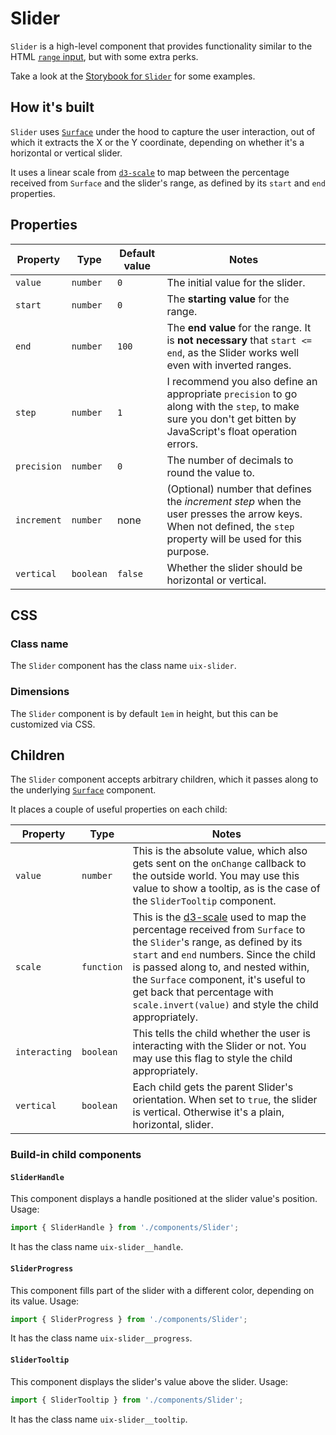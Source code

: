 # Slider

`Slider` is a high-level component that provides functionality similar to the HTML [`range` input](https://developer.mozilla.org/en-US/docs/Web/HTML/Element/input/range), but with some extra perks.

Take a look at the [Storybook for `Slider`](https://danburzo.github.io/uiuiui/storybook-static/?selectedKind=Slider) for some examples.

## How it's built

`Slider` uses [`Surface`](../Surface/README.md) under the hood to capture the user interaction, out of which it extracts the X or the Y coordinate, depending on whether it's a horizontal or vertical slider.

It uses a linear scale from [`d3-scale`](https://github.com/d3/d3-scale) to map between the percentage received from `Surface` and the slider's range, as defined by its `start` and `end` properties.

## Properties

Property | Type | Default value | Notes
-------- | ---- | ------------- | -----
`value` | `number` | `0` | The initial value for the slider.
`start` | `number` | `0` | The __starting value__ for the range.
`end` | `number` | `100` | The __end value__ for the range. It is __not necessary__ that `start <= end`, as the Slider works well even with inverted ranges.
`step` | `number` | `1` | I recommend you also define an appropriate `precision` to go along with the `step`, to make sure you don't get bitten by JavaScript's float operation errors.
`precision` | `number` | `0` | The number of decimals to round the value to.
`increment` | `number` | none | (Optional) number that defines the _increment step_ when the user presses the arrow keys. When not defined, the `step` property will be used for this purpose.
`vertical` | `boolean` | `false` | Whether the slider should be horizontal or vertical.

## CSS

### Class name

The `Slider` component has the class name `uix-slider`. 

### Dimensions

The `Slider` component is by default `1em` in height, but this can be customized via CSS.

## Children

The `Slider` component accepts arbitrary children, which it passes along to the underlying [`Surface`](../Surface/README.md) component.

It places a couple of useful properties on each child:

Property | Type | Notes
-------- | ---- | -----
`value` | `number` | This is the absolute value, which also gets sent on the `onChange` callback to the outside world. You may use this value to show a tooltip, as is the case of the `SliderTooltip` component.
`scale` | `function` | This is the [d3-scale](https://github.com/d3/d3-scale) used to map the percentage received from `Surface` to the `Slider`'s range, as defined by its `start` and `end` numbers. Since the child is passed along to, and nested within, the `Surface` component, it's useful to get back that percentage with `scale.invert(value)` and style the child appropriately.
`interacting` | `boolean` | This tells the child whether the user is interacting with the Slider or not. You may use this flag to style the child appropriately.
`vertical` | `boolean` | Each child gets the parent Slider's orientation. When set to `true`, the slider is vertical. Otherwise it's a plain, horizontal, slider.

### Build-in child components

#### `SliderHandle`

This component displays a handle positioned at the slider value's position. Usage:


```js
import { SliderHandle } from './components/Slider';
```

It has the class name `uix-slider__handle`.

#### `SliderProgress`

This component fills part of the slider with a different color, depending on its value. Usage:


```js
import { SliderProgress } from './components/Slider';
```

It has the class name `uix-slider__progress`.

#### `SliderTooltip`

This component displays the slider's value above the slider. Usage:


```js
import { SliderTooltip } from './components/Slider';
```

It has the class name `uix-slider__tooltip`.